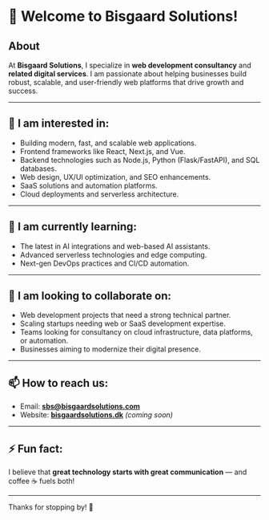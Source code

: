 # 👋 Welcome to Bisgaard Solutions!

<!---
bisgaardsolutions/bisgaardsolutions is a ✨ special ✨ repository because its `README.md` (this file) appears on your GitHub profile.
You can click the Preview link to take a look at your changes.
--->

## About
At **Bisgaard Solutions**, I specialize in **web development consultancy** and **related digital services**. I am passionate about helping businesses build robust, scalable, and user-friendly web platforms that drive growth and success.

---

## 👀 I am interested in:
- Building modern, fast, and scalable web applications.
- Frontend frameworks like React, Next.js, and Vue.
- Backend technologies such as Node.js, Python (Flask/FastAPI), and SQL databases.
- Web design, UX/UI optimization, and SEO enhancements.
- SaaS solutions and automation platforms.
- Cloud deployments and serverless architecture.

---

## 🌱 I am currently learning:
- The latest in AI integrations and web-based AI assistants.
- Advanced serverless technologies and edge computing.
- Next-gen DevOps practices and CI/CD automation.

---

## 💞️ I am looking to collaborate on:
- Web development projects that need a strong technical partner.
- Scaling startups needing web or SaaS development expertise.
- Teams looking for consultancy on cloud infrastructure, data platforms, or automation.
- Businesses aiming to modernize their digital presence.

---

## 📫 How to reach us:
- Email: **sbs@bisgaardsolutions.com**
- Website: **[bisgaardsolutions.dk](https://www.bisgaardsolutions.dk)** *(coming soon)*

---

## ⚡ Fun fact:
I believe that **great technology starts with great communication** — and coffee ☕ fuels both!

---

Thanks for stopping by! 🚀
